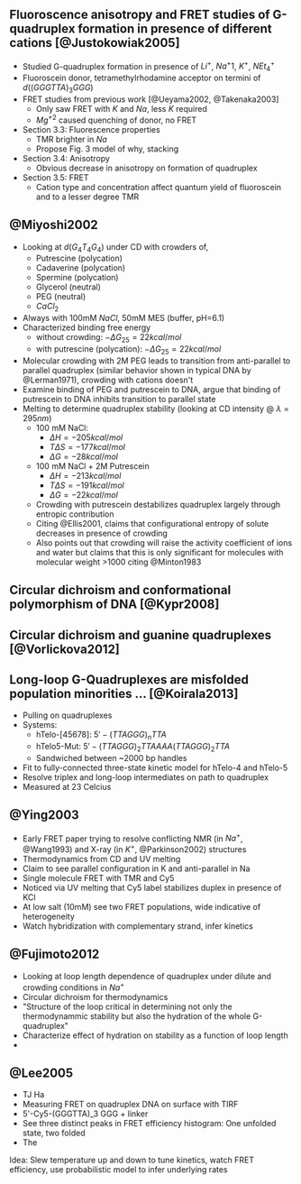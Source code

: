 ## Fluoroscence anisotropy and FRET studies of G-quadruplex formation in presence of different cations [@Justokowiak2005]

 * Studied G-quadruplex formation in presence of $Li^+$, $Na^+1$,
   $K^+$, $NEt_4^+$
 * Fluoroscein donor, tetramethylrhodamine acceptor on termini of
   $d((GGGTTA)_3 GGG)$
 * FRET studies from previous work [@Ueyama2002, @Takenaka2003]
   * Only saw FRET with $K$ and $Na$, less $K$ required
   * $Mg^{+2}$ caused quenching of donor, no FRET
 * Section 3.3: Fluorescence properties
   * TMR brighter in $Na$
   * Propose Fig. 3 model of why, stacking
 * Section 3.4: Anisotropy
   * Obvious decrease in anisotropy on formation of quadruplex
 * Section 3.5: FRET
   * Cation type and concentration affect quantum yield of fluoroscein
     and to a lesser degree TMR

## @Miyoshi2002

 * Looking at $d(G_4 T_4 G_4)$ under CD with crowders of,
   * Putrescine (polycation)
   * Cadaverine (polycation)
   * Spermine (polycation)
   * Glycerol (neutral)
   * PEG (neutral)
   * $CaCl_2$
 * Always with 100mM $NaCl$, 50mM MES (buffer, pH=6.1)
 * Characterized binding free energy
   * without crowding: $-\Delta G_25 = 22 kcal/mol$
   * with putrescine (polycation): $-\Delta G_25 = 22 kcal/mol$
 * Molecular crowding with 2M PEG leads to transition from
   anti-parallel to parallel quadruplex (similar behavior shown in
   typical DNA by @Lerman1971), crowding with cations doesn't
 * Examine binding of PEG and putrescein to DNA, argue that binding of
   putrescein to DNA inhibits transition to parallel state
 * Melting to determine quadruplex stability (looking at CD intensity
   @ $\lambda=295 nm$)
   * 100 mM NaCl:
     * $\Delta H = -205 kcal/mol$
     * $T \Delta S = -177 kcal/mol$
     * $\Delta G = -28 kcal/mol$
   * 100 mM NaCl + 2M Putrescein
     * $\Delta H = -213 kcal/mol$
     * $T \Delta S = -191 kcal/mol$
     * $\Delta G = -22 kcal/mol$
   * Crowding with putrescein destabilizes quadruplex largely through
     entropic contribution
   * Citing @Ellis2001, claims that configurational entropy of solute
     decreases in presence of crowding
   * Also points out that crowding will raise the activity coefficient
     of ions and water but claims that this is only significant for
     molecules with molecular weight >1000 citing @Minton1983
   
## Circular dichroism and conformational polymorphism of DNA [@Kypr2008]


## Circular dichroism and guanine quadruplexes [@Vorlickova2012]

 
 
## Long-loop G-Quadruplexes are misfolded population minorities ... [@Koirala2013]

 * Pulling on quadruplexes
 * Systems:
   * hTelo-[45678]: $5'-(TTAGGG)_n TTA$
   * hTelo5-Mut: $5'-(TTAGGG)_2 TTAAAA (TTAGGG)_2 TTA$
   * Sandwiched between ~2000 bp handles
 * Fit to fully-connected three-state kinetic model for hTelo-4 and hTelo-5
 * Resolve triplex and long-loop intermediates on path to quadruplex
 * Measured at 23 Celcius
 
## @Ying2003

 * Early FRET paper trying to resolve conflicting NMR (in $Na^+$,
   @Wang1993) and X-ray (in $K^+$, @Parkinson2002) structures
 * Thermodynamics from CD and UV melting
 * Claim to see parallel configuration in K and anti-parallel in Na
 * Single molecule FRET with TMR and Cy5
 * Noticed via UV melting that Cy5 label stabilizes duplex in presence of KCl
 * At low salt (10mM) see two FRET populations, wide indicative of heterogeneity
 * Watch hybridization with complementary strand, infer kinetics

## @Fujimoto2012

 * Looking at loop length dependence of quadruplex under dilute and
   crowding conditions in $Na^+$
 * Circular dichroism for thermodynamics
 * "Structure of the loop critical in determining not only the
   thermodynammic stability but also the hydration of the whole
   G-quadruplex"
 * Characterize effect of hydration on stability as a function of loop
   length
 * 

## @Lee2005

 * TJ Ha
 * Measuring FRET on quadruplex DNA on surface with TIRF
 * 5'-Cy5-(GGGTTA)_3 GGG + linker
 * See three distinct peaks in FRET efficiency histogram: One unfolded
   state, two folded
 * The

Idea: Slew temperature up and down to tune kinetics, watch FRET
efficiency, use probabilistic model to infer underlying rates
